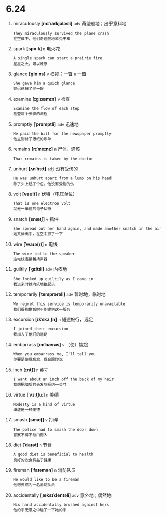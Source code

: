 # 6.24

1. miraculously **[mɪˈrækjələsli]** `adv` 奇迹般地；出乎意料地

   ```
   They miraculously survived the plane crash
   在空难中，他们奇迹般地幸免于难
   ```

2. spark **[spɑːk]** `n` 电火花

   ```
   A single spark can start a prairie fire
   星星之火，可以燎原
   ```

3. glance **[ɡlɑːns]** `v` 扫视；一瞥 `n` 一瞥

   ```
   She gave him a quick glance
   她迅速扫了他一眼
   ```

4. examine **[ɪɡˈzæmɪn]** `v` 检查

   ```
   Examine the flow of each step
   检查每个步骤的流程
   ```

5. promptly **[ˈprɒmptli]** `adv` 迅速地

   ```
   He paid the bill for the newspaper promptly
   他立刻付了报纸的账单
   ```

6. remains **[rɪˈmeɪnz]** `n` 尸体，遗骸

   ```
   That remains is taken by the doctor

   ```

7. unhurt **[ʌnˈhɜːt]** `adj` 没有受伤的

   ```
   He was unhurt apart from a lump on his head
   除了头上起了个包，他没有受别的伤
   ```

8. volt **[vəʊlt]** `n` 伏特（电压单位）

   ```
   That is one electron volt
   就是一单位的电子伏特
   ```

9. snatch **[snætʃ]** `v` 抓住

   ```
   She spread out her hand again, and made another snatch in the air
   她又伸出手，在空中抓了一下
   ```

10. wire **[ˈwaɪə(r)]** `n` 电线

    ```
    The wire led to the speaker
    这电线连接着扬声器
    ```

11. guiltily **[ˈɡɪltɪli]** `adv` 内疚地

    ```
    She looked up guiltily as I came in
    我进来时她内疚地抬起头
    ```

12. temporarily **[ˈtemprərəli]** `adv` 暂时地，临时地

    ```
    We regret this service is temporarily unavailable
    我们很抱歉暂时不能提供这一服务
    ```

13. excursion **[ɪkˈskɜːʃn]** `n` 短途旅行，远足

    ```
    I joined their excursion
    我加入了他们的远足
    ```

14. embarrass **[ɪmˈbærəs]** `v` （使）尴尬

    ```
    When you embarrass me, I'll tell you
    你要是使我尴尬，我会跟你说
    ```

15. inch **[ɪntʃ]** `n` 英寸

    ```
    I want about an inch off the back of my hair
    我想把脑后的头发剪短约一英寸
    ```

16. virtue **[ˈvɜːtʃuː]** `n` 美德

    ```
    Modesty is a kind of virtue
    谦虚是一种美德
    ```

17. smash **[smæʃ]** `v` 打碎

    ```
    The police had to smash the door down
    警察不得不破门而入
    ```

18. diet **[ˈdaɪət]** `n` 节食

    ```
    A good diet is beneficial to health
    良好的饮食有益于健康
    ```

19. fireman **[ˈfaɪəmən]** `n` 消防队员

    ```
    He would like to be a fireman
    他想要成为一名消防队员
    ```

20. accidentally **[ˌæksɪˈdentəli]** `adv` 意外地；偶然地
    ```
    His hand accidentally brushed against hers
    他的手无意之中碰了一下她的手
    ```
